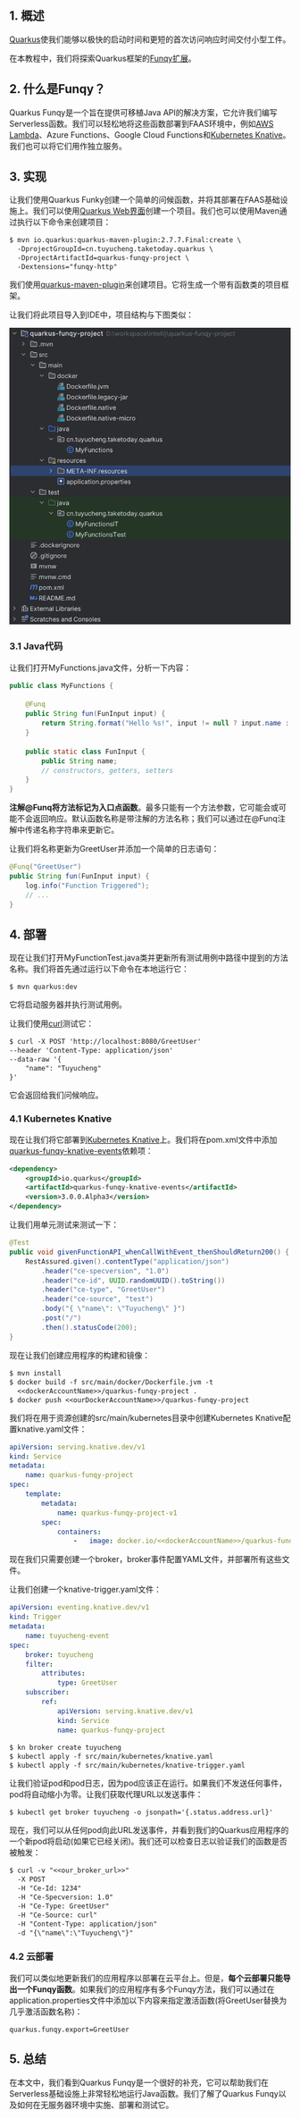 ## 1. 概述

[Quarkus](https://www.baeldung.com/quarkus-io)使我们能够以极快的启动时间和更短的首次访问响应时间交付小型工件。

在本教程中，我们将探索Quarkus框架的[Funqy扩展](https://quarkus.io/guides/funqy)。

## 2. 什么是Funqy？

Quarkus Funqy是一个旨在提供可移植Java API的解决方案，它允许我们编写Serverless函数。我们可以轻松地将这些函数部署到FAAS环境中，例如[AWS Lambda](https://www.baeldung.com/aws-serverless)、Azure Functions、Google Cloud Functions和[Kubernetes Knative](https://www.baeldung.com/ops/knative-serverless)。我们也可以将它们用作独立服务。

## 3. 实现

让我们使用Quarkus Funky创建一个简单的问候函数，并将其部署在FAAS基础设施上。我们可以使用[Quarkus Web界面](https://code.quarkus.io/?g=com.baeldung.quarkus&a=quarkus-funqy-project&j=11&e=funqy-http)创建一个项目。我们也可以使用Maven通过执行以下命令来创建项目：

```shell
$ mvn io.quarkus:quarkus-maven-plugin:2.7.7.Final:create \
  -DprojectGroupId=cn.tuyucheng.taketoday.quarkus \
  -DprojectArtifactId=quarkus-funqy-project \
  -Dextensions="funqy-http"
```

我们使用[quarkus-maven-plugin](https://search.maven.org/artifact/io.quarkus/quarkus-maven-plugin)来创建项目。它将生成一个带有函数类的项目框架。

让我们将此项目导入到IDE中，项目结构与下图类似：

<img src="../assets/img.png">

### 3.1 Java代码

让我们打开MyFunctions.java文件，分析一下内容：

```java
public class MyFunctions {

    @Funq
    public String fun(FunInput input) {
        return String.format("Hello %s!", input != null ? input.name : "Funqy");
    }

    public static class FunInput {
        public String name;
        // constructors, getters, setters
    }
}
```

**注解@Funq将方法标记为入口点函数**。最多只能有一个方法参数，它可能会或可能不会返回响应。默认函数名称是带注解的方法名称；我们可以通过在@Funq注解中传递名称字符串来更新它。

让我们将名称更新为GreetUser并添加一个简单的日志语句：

```java
@Funq("GreetUser")
public String fun(FunInput input) {
    log.info("Function Triggered");
    // ...
}
```

## 4. 部署

现在让我们打开MyFunctionTest.java类并更新所有测试用例中路径中提到的方法名称。我们将首先通过运行以下命令在本地运行它：

```shell
$ mvn quarkus:dev
```

它将启动服务器并执行测试用例。

让我们使用[curl](https://www.baeldung.com/curl-rest)测试它：

```shell
$ curl -X POST 'http://localhost:8080/GreetUser'
--header 'Content-Type: application/json'
--data-raw '{
    "name": "Tuyucheng"
}'
```

它会返回给我们问候响应。

### 4.1 Kubernetes Knative

现在让我们将它部署到[Kubernetes Knative](https://www.baeldung.com/ops/knative-serverless)上。我们将在pom.xml文件中添加[quarkus-funqy-knative-events](https://search.maven.org/search?q=quarkus-funqy-knative-events)依赖项：

```xml
<dependency>
    <groupId>io.quarkus</groupId>
    <artifactId>quarkus-funqy-knative-events</artifactId>
    <version>3.0.0.Alpha3</version>
</dependency>
```

让我们用单元测试来测试一下：

```java
@Test
public void givenFunctionAPI_whenCallWithEvent_thenShouldReturn200() {
    RestAssured.given().contentType("application/json")
        .header("ce-specversion", "1.0")
        .header("ce-id", UUID.randomUUID().toString())
        .header("ce-type", "GreetUser")
        .header("ce-source", "test")
        .body("{ \"name\": \"Tuyucheng\" }")
        .post("/")
        .then().statusCode(200);
}
```

现在让我们创建应用程序的构建和镜像：

```shell
$ mvn install
$ docker build -f src/main/docker/Dockerfile.jvm -t
  <<dockerAccountName>>/quarkus-funqy-project .
$ docker push <<ourDockerAccountName>>/quarkus-funqy-project
```

我们将在用于资源创建的src/main/kubernetes目录中创建Kubernetes Knative配置knative.yaml文件：

```yaml
apiVersion: serving.knative.dev/v1
kind: Service
metadata:
    name: quarkus-funqy-project
spec:
    template:
        metadata:
            name: quarkus-funqy-project-v1
        spec:
            containers:
                -   image: docker.io/<<dockerAccountName>>/quarkus-funqy-project
```

现在我们只需要创建一个broker，broker事件配置YAML文件，并部署所有这些文件。

让我们创建一个knative-trigger.yaml文件：

```yaml
apiVersion: eventing.knative.dev/v1
kind: Trigger
metadata:
    name: tuyucheng-event
spec:
    broker: tuyucheng
    filter:
        attributes:
            type: GreetUser
    subscriber:
        ref:
            apiVersion: serving.knative.dev/v1
            kind: Service
            name: quarkus-funqy-project
```

```shell
$ kn broker create tuyucheng
$ kubectl apply -f src/main/kubernetes/knative.yaml
$ kubectl apply -f src/main/kubernetes/knative-trigger.yaml
```

让我们验证pod和pod日志，因为pod应该正在运行。如果我们不发送任何事件，pod将自动缩小为零。让我们获取代理URL以发送事件：

```shell
$ kubectl get broker tuyucheng -o jsonpath='{.status.address.url}'
```

现在，我们可以从任何pod向此URL发送事件，并看到我们的Quarkus应用程序的一个新pod将启动(如果它已经关闭)。我们还可以检查日志以验证我们的函数是否被触发：

```shell
$ curl -v "<<our_broker_url>>" 
  -X POST
  -H "Ce-Id: 1234"
  -H "Ce-Specversion: 1.0"
  -H "Ce-Type: GreetUser"
  -H "Ce-Source: curl"
  -H "Content-Type: application/json"
  -d "{\"name\":\"Tuyucheng\"}"
```

### 4.2 云部署

我们可以类似地更新我们的应用程序以部署在云平台上。但是，**每个云部署只能导出一个Funqy函数**。如果我们的应用程序有多个Funqy方法，我们可以通过在application.properties文件中添加以下内容来指定激活函数(将GreetUser替换为几乎激活函数名称)：

```shell
quarkus.funqy.export=GreetUser
```

## 5. 总结

在本文中，我们看到Quarkus Funqy是一个很好的补充，它可以帮助我们在Serverless基础设施上非常轻松地运行Java函数。我们了解了Quarkus Funqy以及如何在无服务器环境中实施、部署和测试它。